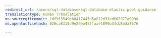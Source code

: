 ```yaml
---
redirect_url: /azure/sql-database/sql-database-elastic-pool-guidance
translationtype: Human Translation
ms.sourcegitcommit: 1df9f3549db8417445a5a012d31ed662977a9990
ms.openlocfilehash: 026ca8315d9e29ea45ffaae1899b34cb8bda8576

--- 
```



<!--HONumber=Feb17_HO3-->


